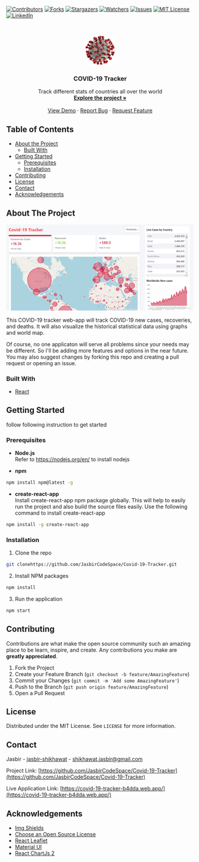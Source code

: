 <!-- PROJECT SHIELDS -->
<!--
*** I'm using markdown "reference style" links for readability.
*** Reference links are enclosed in brackets [ ] instead of parentheses ( ).
*** See the bottom of this document for the declaration of the reference variables
*** for contributors-url, forks-url, etc. This is an optional, concise syntax you may use.
*** https://www.markdownguide.org/basic-syntax/#reference-style-links
-->

[![Contributors][contributors-shield]][contributors-url]
[![Forks][forks-shield]][forks-url]
[![Stargazers][stars-shield]][stars-url]
[![Watchers][watchers-shield]][watchers-url]
[![Issues][issues-shield]][issues-url]
[![MIT License][license-shield]][license-url]
[![LinkedIn][linkedin-shield]][linkedin-url]

<!-- PROJECT LOGO -->
<br />
<p align="center">
  <a href="https://github.com/JasbirCodeSpace/Covid-19-Tracker">
    <img src="covid-19-tracker/public/logo192.png" alt="Logo" width="80" height="80">
  </a>

  <h3 align="center">COVID-19 Tracker</h3>

  <p align="center">
    Track different stats of countries all over the world
    <br />
    <a href="https://github.com/JasbirCodeSpace/Covid-19-Tracke"><strong>Explore the project »</strong></a>
    <br />
    <br />
    <a href="https://covid-19-tracker-b4dda.web.app/">View Demo</a>
    ·
    <a href="https://github.com/JasbirCodeSpace/Covid-19-Tracker/issues">Report Bug</a>
    ·
    <a href="https://github.com/JasbirCodeSpace/Covid-19-Tracker/issues">Request Feature</a>
  </p>
</p>

<!-- TABLE OF CONTENTS -->

## Table of Contents

- [About the Project](#about-the-project)
  - [Built With](#built-with)
- [Getting Started](#getting-started)
  - [Prerequisites](#prerequisites)
  - [Installation](#installation)
- [Contributing](#contributing)
- [License](#license)
- [Contact](#contact)
- [Acknowledgements](#acknowledgements)

<!-- ABOUT THE PROJECT -->

## About The Project

[![COVID-19 Screen Shot][product-screenshot]](https://covid-19-tracker-b4dda.web.app/)

This COVID-19 tracker web-app will track COVID-19 new cases, recoveries, and deaths. It will also visualize the historical statistical data using graphs and world map.

Of course, no one applicaton will serve all problems since your needs may be different. So I'll be adding more features and options in the near future. You may also suggest changes by forking this repo and creating a pull request or opening an issue.

### Built With
- [React](https://reactjs.org/)



<!-- GETTING STARTED -->

## Getting Started
follow following instruction to get started

### Prerequisites

- <strong>Node.js</strong> <br />
Refer to https://nodejs.org/en/ to install nodejs

- <strong>npm</strong>

```sh
npm install npm@latest -g
```
- <strong>create-react-app</strong> <br />
Install create-react-app npm package globally. This will help to easily run the project and also build the source files easily. Use the following command to install create-react-app

```bash
npm install -g create-react-app
```

### Installation

1. Clone the repo

```sh
git clonehttps://github.com/JasbirCodeSpace/Covid-19-Tracker.git
```

2. Install NPM packages

```sh
npm install
```
3. Run the application

```sh
npm start
```

## Contributing

Contributions are what make the open source community such an amazing place to be learn, inspire, and create. Any contributions you make are **greatly appreciated**.

1. Fork the Project
2. Create your Feature Branch (`git checkout -b feature/AmazingFeature`)
3. Commit your Changes (`git commit -m 'Add some AmazingFeature'`)
4. Push to the Branch (`git push origin feature/AmazingFeature`)
5. Open a Pull Request

<!-- LICENSE -->

## License

Distributed under the MIT License. See `LICENSE` for more information.

<!-- CONTACT -->

## Contact

Jasbir - [jasbir-shikhawat](https://www.linkedin.com/in/jasbir-shikhawat/) - shikhawat.jasbir@gmail.com

Project Link: [https://github.com/JasbirCodeSpace/Covid-19-Tracker](https://github.com/JasbirCodeSpace/Covid-19-Tracker)

Live Application Link: [https://covid-19-tracker-b4dda.web.app/](https://covid-19-tracker-b4dda.web.app/)

<!-- ACKNOWLEDGEMENTS -->

## Acknowledgements

- [Img Shields](https://shields.io)
- [Choose an Open Source License](https://choosealicense.com)
- [React Leaflet](https://react-leaflet.js.org/)
- [Material UI](https://material-ui.com/)
- [React ChartJs 2](https://github.com/jerairrest/react-chartjs-2)

<!-- MARKDOWN LINKS & IMAGES -->
<!-- https://www.markdownguide.org/basic-syntax/#reference-style-links -->

[contributors-shield]: https://img.shields.io/github/contributors/JasbirCodeSpace/Covid-19-Tracker.svg?style=flat-square
[contributors-url]: https://github.com/JasbirCodeSpace/Covid-19-Tracker/graphs/contributors
[forks-shield]: https://img.shields.io/github/forks/JasbirCodeSpace/Covid-19-Tracker.svg?style=flat-square
[forks-url]: https://github.com/JasbirCodeSpace/Covid-19-Tracker/network/members
[stars-shield]: https://img.shields.io/github/stars/JasbirCodeSpace/Covid-19-Tracker.svg?style=flat-square
[stars-url]: https://github.com/JasbirCodeSpace/Covid-19-Tracker/stargazers
[watchers-shield]: https://img.shields.io/github/watchers/JasbirCodeSpace/Covid-19-Tracker?style=flat-square
[watchers-url]: https://github.com/JasbirCodeSpace/Covid-19-Tracker/watchers
[issues-shield]: https://img.shields.io/github/issues/JasbirCodeSpace/Covid-19-Tracker.svg?style=flat-square
[issues-url]: https://github.com/JasbirCodeSpace/Covid-19-Tracker/issues
[license-shield]: https://img.shields.io/github/license/JasbirCodeSpace/Covid-19-Tracker.svg?style=flat-square
[license-url]: https://github.com/JasbirCodeSpace/Covid-19-Tracker/blob/master/LICENSE
[linkedin-shield]: https://img.shields.io/badge/-LinkedIn-black.svg?style=flat-square&logo=linkedin&colorB=555
[linkedin-url]: https://www.linkedin.com/in/jasbir-shikhawat
[product-screenshot]: covid-19-tracker/public/screenshot.png
